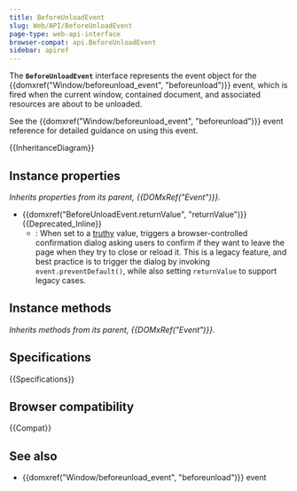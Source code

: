 ```yaml
---
title: BeforeUnloadEvent
slug: Web/API/BeforeUnloadEvent
page-type: web-api-interface
browser-compat: api.BeforeUnloadEvent
sidebar: apiref
---
```


The **`BeforeUnloadEvent`** interface represents the event object for the {{domxref("Window/beforeunload_event", "beforeunload")}} event, which is fired when the current window, contained document, and associated resources are about to be unloaded.

See the {{domxref("Window/beforeunload_event", "beforeunload")}} event reference for detailed guidance on using this event.

{{InheritanceDiagram}}

## Instance properties

_Inherits properties from its parent, {{DOMxRef("Event")}}._

- {{domxref("BeforeUnloadEvent.returnValue", "returnValue")}} {{Deprecated_Inline}}
  - : When set to a [truthy](/en-US/docs/Glossary/Truthy) value, triggers a browser-controlled confirmation dialog asking users to confirm if they want to leave the page when they try to close or reload it. This is a legacy feature, and best practice is to trigger the dialog by invoking `event.preventDefault()`, while also setting `returnValue` to support legacy cases.

## Instance methods

_Inherits methods from its parent, {{DOMxRef("Event")}}._

## Specifications

{{Specifications}}

## Browser compatibility

{{Compat}}

## See also

- {{domxref("Window/beforeunload_event", "beforeunload")}} event
